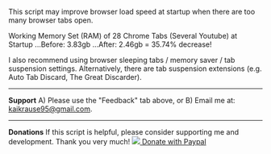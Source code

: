 This script may improve browser load speed at startup when there are too many browser tabs open.

Working Memory Set (RAM) of 28 Chrome Tabs (Several Youtube) at Startup
...Before: 3.83gb
...After: 2.46gb
= 35.74% decrease!

I also recommend using browser sleeping tabs / memory saver / tab suspension settings.
Alternatively, there are tab suspension extensions (e.g. Auto Tab Discard, The Great Discarder).

<hr />
<b>Support</b>
	A) Please use the "Feedback" tab above, or
	B) Email me at: <a href="mailto:kaikrause95@gmail.com">kaikrause95@gmail.com</a>.
<hr />
<b>Donations</b>
	If this script is helpful, please consider supporting me and development. Thank you very much!
	<a href="https://www.paypal.com/cgi-bin/webscr?cmd=_donations&business=kaikrause95%40gmail%2ecom&lc=AU&item_name=Kai%20Krause&currency_code=AUD&bn=PP%2dDonationsBF%3aLDY0zOy%2epng%3aNonHosted">
	<img src="https://i.imgur.com/9bAlUVi.png"></img>
	Donate with Paypal
</a>